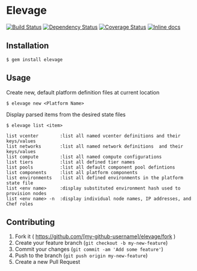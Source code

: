 # Elevage


[![Build Status](https://travis-ci.org/Cheneweth/elevage.svg?branch=master)][travis]
[![Dependency Status](https://gemnasium.com/Cheneweth/elevage.png?travis)][gemnasium]
[![Coverage Status](https://coveralls.io/repos/Cheneweth/elevage/badge.png?branch=master)][coveralls]
[![Inline docs](http://inch-ci.org/github/Cheneweth/elevage.png?branch=master)][inch]

[travis]: http://travis-ci.org/Cheneweth/elevage
[gemnasium]: https://gemnasium.com/Cheneweth/elevage
[coveralls]: https://coveralls.io/r/Cheneweth/elevage
[inch]: http://inch-ci.org/github/Cheneweth/elevage

## Installation


    $ gem install elevage

## Usage

Create new, default platform definition files at current location

    $ elevage new <Platform Name>

Display parsed items from the desired state files

    $ elevage list <item>

    list vcenter        :list all named vcenter definitions and their keys/values
    list networks       :list all named network definitions  and their keys/values
    list compute        :list all named compute configurations
    list tiers          :list all defined tier names
    list pools          :list all default component pool defintions
    list components     :list all platform components
    list environments   :list all defined environments in the platform state file
    list <env name>     :display substituted environment hash used to provision nodes
    list <env name> -n  :display individual node names, IP addresses, and Chef roles



## Contributing

1. Fork it ( https://github.com/[my-github-username]/elevage/fork )
2. Create your feature branch (`git checkout -b my-new-feature`)
3. Commit your changes (`git commit -am 'Add some feature'`)
4. Push to the branch (`git push origin my-new-feature`)
5. Create a new Pull Request
